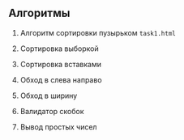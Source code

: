 ## Алгоритмы

1. Алгоритм сортировки пузырьком `task1.html`

2. Сортировка выборкой

3. Сортировка вставками

4. Обход в слева направо

5. Обход в ширину

6. Валидатор скобок

7. Вывод простых чисел